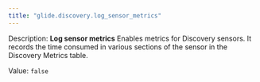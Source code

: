 ```yaml
---
title: "glide.discovery.log_sensor_metrics"
---
```


Description: <b>Log sensor metrics</b> Enables metrics for Discovery sensors. It records the time consumed in various sections of the sensor in the Discovery Metrics table.

Value: `false`
